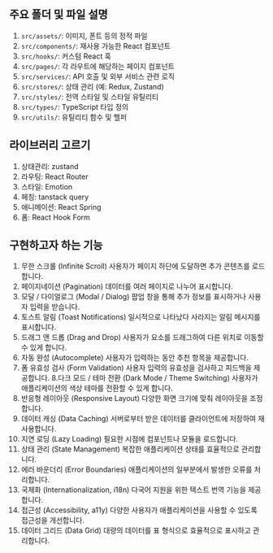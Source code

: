 ## 주요 폴더 및 파일 설명

1. `src/assets/`: 이미지, 폰트 등의 정적 파일
2. `src/components/`: 재사용 가능한 React 컴포넌트
3. `src/hooks/`: 커스텀 React 훅
4. `src/pages/`: 각 라우트에 해당하는 페이지 컴포넌트
5. `src/services/`: API 호출 및 외부 서비스 관련 로직
6. `src/stores/`: 상태 관리 (예: Redux, Zustand)
7. `src/styles/`: 전역 스타일 및 스타일 유틸리티
8. `src/types/`: TypeScript 타입 정의
9. `src/utils/`: 유틸리티 함수 및 헬퍼


## 라이브러리 고르기

1. 상태관리: zustand
2. 라우팅: React Router
3. 스타일: Emotion
4. 페칭: tanstack query
5. 애니메이션: React Spring
6. 폼: React Hook Form


## 구현하고자 하는 기능
1. 무한 스크롤 (Infinite Scroll)
사용자가 페이지 하단에 도달하면 추가 콘텐츠를 로드합니다.
2. 페이지네이션 (Pagination)
데이터를 여러 페이지로 나누어 표시합니다.
3. 모달 / 다이얼로그 (Modal / Dialog)
팝업 창을 통해 추가 정보를 표시하거나 사용자 입력을 받습니다.
4. 토스트 알림 (Toast Notifications)
일시적으로 나타났다 사라지는 알림 메시지를 표시합니다.
5. 드래그 앤 드롭 (Drag and Drop)
사용자가 요소를 드래그하여 다른 위치로 이동할 수 있게 합니다.
6. 자동 완성 (Autocomplete)
사용자가 입력하는 동안 추천 항목을 제공합니다.
7. 폼 유효성 검사 (Form Validation)
사용자 입력의 유효성을 검사하고 피드백을 제공합니다.
8.다크 모드 / 테마 전환 (Dark Mode / Theme Switching)
사용자가 애플리케이션의 색상 테마를 전환할 수 있게 합니다.
9. 반응형 레이아웃 (Responsive Layout)
다양한 화면 크기에 맞춰 레이아웃을 조정합니다.
10. 데이터 캐싱 (Data Caching)
서버로부터 받은 데이터를 클라이언트에 저장하여 재사용합니다.
11. 지연 로딩 (Lazy Loading)
필요한 시점에 컴포넌트나 모듈을 로드합니다.
12. 상태 관리 (State Management)
복잡한 애플리케이션 상태를 효율적으로 관리합니다.
13. 에러 바운더리 (Error Boundaries)
애플리케이션의 일부분에서 발생한 오류를 처리합니다.
14. 국제화 (Internationalization, i18n)
다국어 지원을 위한 텍스트 번역 기능을 제공합니다.
15. 접근성 (Accessibility, a11y)
다양한 사용자가 애플리케이션을 사용할 수 있도록 접근성을 개선합니다.
16. 데이터 그리드 (Data Grid)
대량의 데이터를 표 형식으로 효율적으로 표시하고 관리합니다.